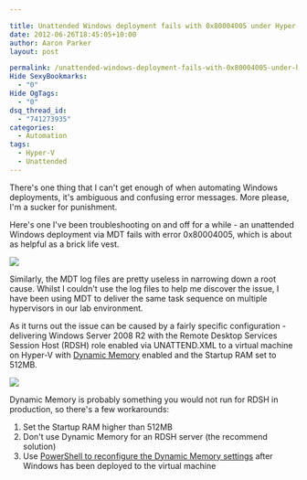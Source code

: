 ```yaml
---

title: Unattended Windows deployment fails with 0x80004005 under Hyper-V
date: 2012-06-26T18:45:05+10:00
author: Aaron Parker
layout: post

permalink: /unattended-windows-deployment-fails-with-0x80004005-under-hyper-v/
Hide SexyBookmarks:
  - "0"
Hide OgTags:
  - "0"
dsq_thread_id:
  - "741273935"
categories:
  - Automation
tags:
  - Hyper-V
  - Unattended
---
```

There's one thing that I can't get enough of when automating Windows deployments, it's ambiguous and confusing error messages. More please, I'm a sucker for punishment.

Here's one I've been troubleshooting on and off for a while - an unattended Windows deployment via MDT fails with error 0x80004005, which is about as helpful as a brick life vest.

![]({{site.baseurl}}/media/2012/06/FailedMDTDeployment.png)

Similarly, the MDT log files are pretty useless in narrowing down a root cause. Whilst I couldn't use the log files to help me discover the issue, I have been using MDT to deliver the same task sequence on multiple hypervisors in our lab environment.

As it turns out the issue can be caused by a fairly specific configuration - delivering Windows Server 2008 R2 with the Remote Desktop Services Session Host (RDSH) role enabled via UNATTEND.XML to a virtual machine on Hyper-V with [Dynamic Memory](http://technet.microsoft.com/en-gb/library/ff817651(WS.10).aspx) enabled and the Startup RAM set to 512MB.

![]({{site.baseurl}}/media/2012/06/DynamicMemory.png)

Dynamic Memory is probably something you would not run for RDSH in production, so there's a few workarounds:

  1. Set the Startup RAM higher than 512MB
  2. Don't use Dynamic Memory for an RDSH server (the recommend solution)
  3. Use [PowerShell to reconfigure the Dynamic Memory settings](http://www.aidanfinn.com/?p=12193) after Windows has been deployed to the virtual machine